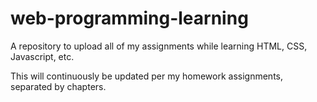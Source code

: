 # web-programming-learning
A repository to upload all of my assignments while learning HTML, CSS, Javascript, etc.

This will continuously be updated per my homework assignments, separated by chapters.

